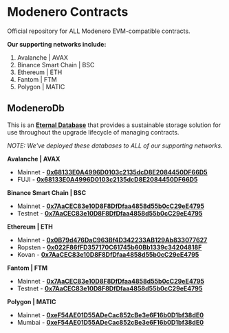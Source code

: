 # Modenero Contracts

Official repository for ALL Modenero EVM-compatible contracts.

__Our supporting networks include:__

1. Avalanche | AVAX
2. Binance Smart Chain | BSC
3. Ethereum | ETH
4. Fantom | FTM
5. Polygon | MATIC

## ModeneroDb

This is an __[Eternal Database](https://blog.colony.io/writing-upgradeable-contracts-in-solidity-6743f0eecc88)__ that provides a sustainable storage solution for use throughout the upgrade lifecycle of managing contracts.

_NOTE: We've deployed these databases to ALL of our supporting networks._

__Avalanche | AVAX__

- Mainnet - __[0x68133E0A4996D0103c2135dcD8E2084450DF66D5](https://snowtrace.io/address/0x68133e0a4996d0103c2135dcd8e2084450df66d5#code)__
- FUJI - __[0x68133E0A4996D0103c2135dcD8E2084450DF66D5](https://testnet.snowtrace.io/address/0x68133e0a4996d0103c2135dcd8e2084450df66d5#code)__

__Binance Smart Chain | BSC__

- Mainnet - __[0x7AaCEC83e10D8F8DfDfaa4858d55b0cC29eE4795](https://bscscan.com/address/0x7aacec83e10d8f8dfdfaa4858d55b0cc29ee4795#code)__
- Testnet - __[0x7AaCEC83e10D8F8DfDfaa4858d55b0cC29eE4795](https://testnet.bscscan.com/address/0x7aacec83e10d8f8dfdfaa4858d55b0cc29ee4795#code)__

__Ethereum | ETH__

- Mainnet - __[0x0B79d476DaC963Bf4D342233AB129Ab833077627](https://etherscan.io/address/0x0b79d476dac963bf4d342233ab129ab833077627#code)__
- Ropsten - __[0x022F86fFD357170C61745b60Bb1339c34204818F](https://ropsten.etherscan.io/address/0x022f86ffd357170c61745b60bb1339c34204818f#code)__
- Kovan - __[0x7AaCEC83e10D8F8DfDfaa4858d55b0cC29eE4795](https://kovan.etherscan.io/address/0x7aacec83e10d8f8dfdfaa4858d55b0cc29ee4795#code)__

__Fantom | FTM__

- Mainnet - __[0x7AaCEC83e10D8F8DfDfaa4858d55b0cC29eE4795](https://ftmscan.com/address/0x7aacec83e10d8f8dfdfaa4858d55b0cc29ee4795#code)__
- Testnet - __[0x7AaCEC83e10D8F8DfDfaa4858d55b0cC29eE4795](https://testnet.ftmscan.com/address/0x7aacec83e10d8f8dfdfaa4858d55b0cc29ee4795#code)__

__Polygon | MATIC__

- Mainnet - __[0xeF54AE01D55ADeCac852cBe3e6F16b0D1bf38dE0](https://polygonscan.com/address/0xef54ae01d55adecac852cbe3e6f16b0d1bf38de0#code)__
- Mumbai - __[0xeF54AE01D55ADeCac852cBe3e6F16b0D1bf38dE0](https://mumbai.polygonscan.com/address/0xef54ae01d55adecac852cbe3e6f16b0d1bf38de0#code)__
